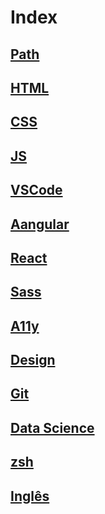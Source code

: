 # Index

## [Path](path.md)

## [HTML](html.md)

## [CSS](css.md)

## [JS](js.md)

## [VSCode](vscode.md)

## [Aangular](angular.md)

## [React](react.md)

## [Sass](sass.md)

## [A11y](a11y.md)

## [Design](design.md)

## [Git](git.md)

## [Data Science](data-science.md)

## [zsh](zsh.md)

## [Inglês](inglês.md)
